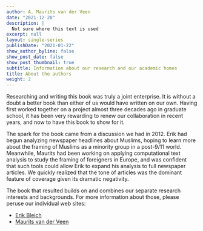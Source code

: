 ```yaml
---
author: A. Maurits van der Veen
date: "2021-12-20"
description: |
  Not sure where this text is used
excerpt: null
layout: single-series
publishDate: "2021-01-22"
show_author_byline: false
show_post_date: false
show_post_thumbnail: true
subtitle: Information about our research and our academic homes
title: About the authors
weight: 2
---
```


Researching and writing this book was truly a joint enterprise. It is without a doubt a better book than either of us would have written on our own. Having first worked together on a project almost three decades ago in graduate school, it has been very rewarding to renew our collaboration in recent years, and now to have this book to show for it.

The spark for the book came from a discussion we had in 2012. Erik had begun analyzing newspaper headlines about Muslims, hoping to learn more about the framing of Muslims as a minority group in a post-9/11 world. Meanwhile, Maurits had been working on applying computational text analysis to study the framing of foreigners in Europe, and was confident that such tools could allow Erik to expand his analysis to full newspaper articles. We quickly realized that the tone of articles was the dominant feature of coverage given its dramatic negativity. 

The book that resulted builds on and combines our separate research interests and backgrounds. For more information about those, please peruse our individual web sites:
- [Erik Bleich](./Erik/)
- [Maurits van der Veen](./Maurits/)